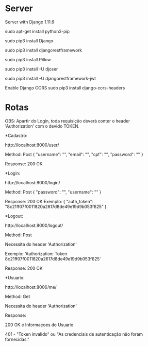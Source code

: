 # Server
Server with Django 1.11.6

sudo apt-get install python3-pip

sudo pip3 install Django

sudo pip3 install djangorestframework

sudo pip3 install Pillow

sudo pip3 install -U djoser

sudo pip3 install -U djangorestframework-jwt

Enable Django CORS
sudo pip3 install django-cors-headers




# Rotas

OBS: Apartir do Login, toda requisição deverá conter o header 'Authorization' com o devido TOKEN.



*Cadastro:

http://localhost:8000/user/

Method: Post
{
    "username": "",
    "email": "",
    "cpf": "",
    "password": ""
}

Response: 200 OK



*Login:

http://localhost:8000/login/

Method: Post
{
    "password": "",
    "username": ""
}

Response: 200 OK Exemplo: {
  "auth_token": "8c21ff07f0011820a2617d8de49e19d9b053f825"
}


*Logout:

http://localhost:8000/logout/

Method: Post

Necessita do header 'Authorization'

Exemplo: 'Authorization: Token 8c21ff07f0011820a2617d8de49e19d9b053f825'

Response: 200 OK 


*Usuario:

http://localhost:8000/me/

Method: Get

Necessita do header 'Authorization'

Response: 

200 OK e Informaçoes do Usuario

401 - "Token invalido" ou "As credenciais de autenticação não foram fornecidas."




